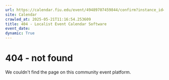 ```yaml
---
url: https://calendar.fiu.edu/event/49489707459844/confirm?instance_id=49489707484433&return=https%3A%2F%2Fcalendar.fiu.edu%2Fcalendar%3Fevent_types%255B%255D%3D36918157286658
site: Calendar
crawled_at: 2025-05-21T11:16:54.253609
title: 404 - Localist Event Calendar Software
event_date: 
dynamic: True
---
```


# 404 - not found
We couldn't find the page on this community event platform.
